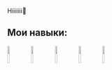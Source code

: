 Hiiiiiii🎀
## Мои навыки:
<img src="https://storage.tally.so/46c3a05e-ef49-4477-bfc2-61b06e136b3a/telegram-bot.png" width="10%">
<img src="https://storage.tally.so/3f9bac6c-8fd5-40ae-a50b-096d362d2fe8/136443.png"width="10%">
<img src="https://storage.tally.so/3a4c5a2e-a412-41b4-bad5-61899c529461/4515839.png" width="10%">
<img src="https://storage.tally.so/225a5e64-ebe2-49ea-8359-415c1ad93023/Pytest_logo.svg.png" width="10%">
<img src="https://storage.tally.so/225a5e64-ebe2-49ea-8359-415c1ad93023/Pytest_logo.svg.png" width="10%">
<!---
Catplay367/Catplay367 is a ✨ special ✨ repository because its `README.md` (this file) appears on your GitHub profile.
You can click the Preview link to take a look at your changes.
--->
